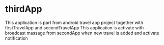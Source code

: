 # thirdApp
This application is part from android travel app project together with firstTravelApp and secondTravelApp
This application is activate with broadcast massage from secondApp when new travel is added and activate
notification
